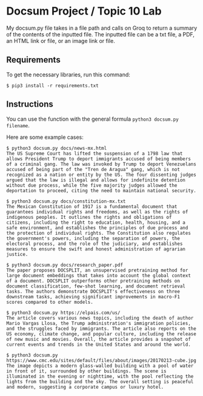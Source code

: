 # Docsum Project / Topic 10 Lab

My docsum.py file takes in a file path and calls on Groq to return a summary of the contents of the inputted file. The inputted file can be a txt file, a PDF, an HTML link or file, or an image link or file.


## Requirements
To get the necessary libraries, run this command:
```
$ pip3 install -r requirements.txt
```


## Instructions
You can use the function with the general formula ```python3 docsum.py filename```.

Here are some example cases:

```
$ python3 docsum.py docs/news-mx.html
The US Supreme Court has lifted the suspension of a 1798 law that allows President Trump to deport immigrants accused of being members of a criminal gang. The law was invoked by Trump to deport Venezuelans accused of being part of the "Tren de Aragua" gang, which is not recognized as a nation or entity by the US. The four dissenting judges argued that the law is illegal and allows for indefinite detention without due process, while the five majority judges allowed the deportation to proceed, citing the need to maintain national security.
```
```
$ python3 docsum.py docs/constitution-mx.txt
The Mexican Constitution of 1917 is a fundamental document that guarantees individual rights and freedoms, as well as the rights of indigenous peoples. It outlines the rights and obligations of citizens, including the right to education, health, housing, and a safe environment, and establishes the principles of due process and the protection of individual rights. The Constitution also regulates the government's powers, including the separation of powers, the electoral process, and the role of the judiciary, and establishes measures to ensure the swift and honest administration of agrarian justice.
```
```
$ python3 docsum.py docs/research_paper.pdf
The paper proposes DOCSPLIT, an unsupervised pretraining method for large document embeddings that takes into account the global context of a document. DOCSPLIT outperforms other pretraining methods on document classification, few-shot learning, and document retrieval tasks. The authors demonstrate DOCSPLIT's effectiveness on three downstream tasks, achieving significant improvements in macro-F1 scores compared to other models.
```
```
$ python3 docsum.py https://elpais.com/us/
The article covers various news topics, including the death of author Mario Vargas Llosa, the Trump administration's immigration policies, and the struggles faced by immigrants. The article also reports on the US economy, climate change, and popular culture, including the release of new music and movies. Overall, the article provides a snapshot of current events and trends in the United States and around the world.
```
```
$ python3 docsum.py https://www.cmc.edu/sites/default/files/about/images/20170213-cube.jpg
The image depicts a modern glass-walled building with a pool of water in front of it, surrounded by other buildings. The scene is illuminated in the evening or nighttime, with the pool reflecting the lights from the building and the sky. The overall setting is peaceful and modern, suggesting a corporate campus or luxury hotel.
```
